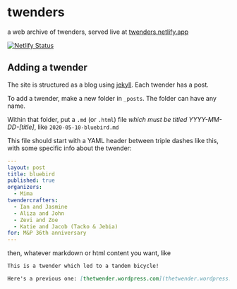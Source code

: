 # twenders
a web archive of twenders, served live at [twenders.netlify.app](twenders.netlify.app)

[![Netlify Status](https://api.netlify.com/api/v1/badges/e3537254-fb7f-4194-a066-fe5908744756/deploy-status)](https://app.netlify.com/sites/twenders/deploys)

## Adding a twender

The site is structured as a blog using [jekyll](https://jekyllrb.com/).  Each twender has a post.

To add a twender, make a new folder in `_posts`. The folder can have any name.

Within that folder, put a `.md` (or `.html`) file *which must be titled YYYY-MM-DD-[title]*, like `2020-05-10-bluebird.md`

This file should start with a YAML header between triple dashes like this, with some specific info about the twender:

```yaml
---
layout: post
title: bluebird
published: true
organizers: 
  - Mima
twendercrafters:
  - Ian and Jasmine
  - Aliza and John
  - Zevi and Zoe
  - Katie and Jacob (Tacko & Jebia)
for: M&P 36th anniversary
---
````

then, whatever markdown or html content you want, like

```markdown
This is a twender which led to a tandem bicycle!

Here's a previous one: [thetwender.wordpress.com](thetwender.wordpress.com).
```

